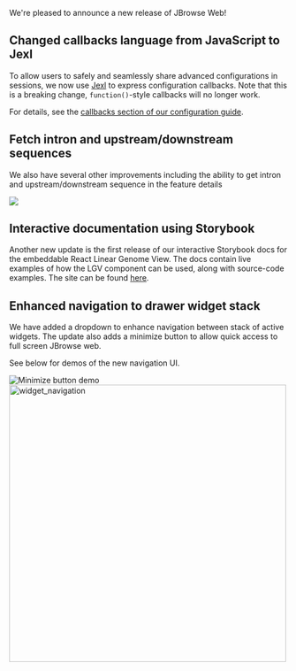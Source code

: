 We're pleased to announce a new release of JBrowse Web!

## Changed callbacks language from JavaScript to Jexl

To allow users to safely and seamlessly share advanced configurations in sessions, we now use [Jexl](https://github.com/TomFrost/Jexl/blob/master/README.md) to express configuration callbacks. Note that this is a breaking change, `function()`-style callbacks will no longer work.

For details, see the [callbacks section of our configuration guide](../docs/config_guide#configuration-callbacks).

## Fetch intron and upstream/downstream sequences

We also have several other improvements including the ability to get intron and
upstream/downstream sequence in the feature details

![](./img/upstream_downstream_details.png)

## Interactive documentation using Storybook

Another new update is the first release of our interactive Storybook docs for the embeddable React Linear Genome View.
The docs contain live examples of how the LGV component can be used, along with source-code examples.
The site can be found [here](https://jbrowse.org/storybook/lgv/v1.1.0).

## Enhanced navigation to drawer widget stack

We have added a dropdown to enhance navigation between stack of active widgets. The update also adds a minimize button to allow quick access to full screen JBrowse web.

See below for demos of the new navigation UI.

![Minimize button demo](https://media.giphy.com/media/VkkAJWQevhezVR2jCj/giphy.gif)
<img width="501" alt="widget_navigation" src="https://user-images.githubusercontent.com/45598764/112884468-65076b80-9084-11eb-81aa-889ad750e4f4.png">
